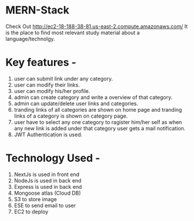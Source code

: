 # MERN-Stack
Check Out 
http://ec2-18-188-38-81.us-east-2.compute.amazonaws.com/
It is the place to find most relevant study material about a language/technolgy.
# Key features -
1) user can submit link under any category.
2) user can modify their links.
3) user can modify his/her profile.
4) admin can create category and write a overview of that category.
5) admin can update/delete user links and categories.
6) tranding links of all categories are shown on home page and tranding links of a category is shown on category page.
7) user have to select any one category to ragister him/her self as when any new link is added under that category user gets a mail notification.
8) JWT Authentication is used.
# Technology Used -
1) NextJs is used in front end 
2) NodeJs is used in back end
3) Express is used in back end
4) Mongoose atlas (Cloud DB) 
5) S3 to store image 
6) ESE to send email to user
7) EC2 to deploy 

